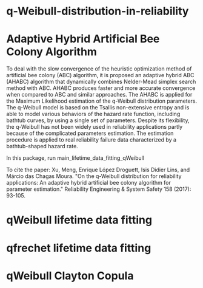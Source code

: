 # q-Weibull-distribution-in-reliability

# Adaptive Hybrid Artificial Bee Colony Algorithm

To deal with the slow convergence of the heuristic optimization method of artificial bee colony (ABC) algorithm, it is proposed an adaptive hybrid ABC (AHABC) algorithm that dynamically combines Nelder-Mead simplex search method with ABC. AHABC produces faster and more accurate convergence when compared to ABC and similar approaches. The AHABC is applied for the Maximum Likelihood estimation of the q-Weibull distribution parameters. The q-Weibull model is based on the Tsallis non-extensive entropy and is able to model various behaviors of the hazard rate function, including bathtub curves, by using a single set of parameters. Despite its flexibility, the q-Weibull has not been widely used in reliability applications partly because of the complicated parameters estimation. The estimation procedure is applied to real reliability failure data characterized by a bathtub-shaped hazard rate.

In this package, run main_lifetime_data_fitting_qWeibull

To cite the paper: Xu, Meng, Enrique López Droguett, Isis Didier Lins, and Márcio das Chagas Moura. "On the q-Weibull distribution for reliability applications: An adaptive hybrid artificial bee colony algorithm for parameter estimation." Reliability Engineering & System Safety 158 (2017): 93-105.

# qWeibull lifetime data fitting

# qfrechet lifetime data fitting

# qWeibull Clayton Copula

